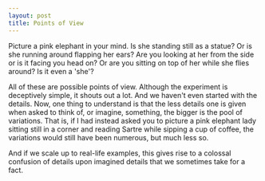 ```yaml
---
layout: post
title: Points of View 
---
```


Picture a pink elephant in your mind. Is she standing still as a statue? Or is she running around flapping her ears? Are you looking at her from the side or is it facing you head on? Or are you sitting on top of her while she flies around? Is it even a 'she'?

All of these are possible points of view. Although the experiment is deceptively simple, it shouts out a lot. And we haven't even started with the details. Now, one thing to understand is that the less details one is given when asked to think of, or imagine, something, the bigger is the pool of variations. That is, if I had instead asked you to picture a pink elephant lady sitting still in a corner and reading Sartre while sipping a cup of coffee, the variations would still have been numerous, but much less so.

And if we scale up to real-life examples, this gives rise to a colossal confusion of details upon imagined details that we sometimes take for a fact.
